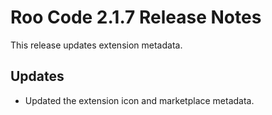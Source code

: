 # Roo Code 2.1.7 Release Notes

This release updates extension metadata.

## Updates

*   Updated the extension icon and marketplace metadata.